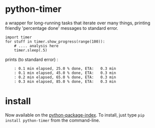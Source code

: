 # python-timer
a wrapper for long-running tasks that iterate over many things, printing friendly 'percentage done' messages to standard error.


    import timer
    for stuff in timer.show_progress(range(100)):
        # .... analysis here
        timer.sleep(.5)

prints (to standard error) :

        : 0.1 min elapsed, 25.0 % done, ETA:   0.3 min
        : 0.1 min elapsed, 45.0 % done, ETA:   0.3 min
        : 0.2 min elapsed, 65.0 % done, ETA:   0.3 min
        : 0.3 min elapsed, 85.0 % done, ETA:   0.3 min

# install

Now available on the [python-package-index](https://pypi.python.org/pypi). To install, just type `pip install python-timer` from the command-line.

